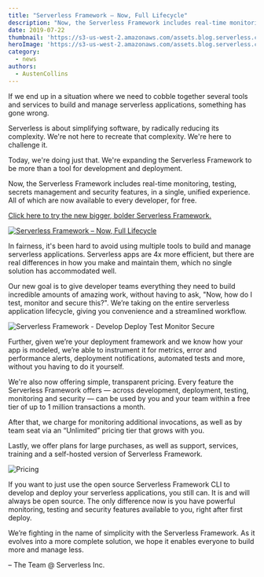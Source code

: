 ```yaml
---
title: "Serverless Framework – Now, Full Lifecycle"
description: "Now, the Serverless Framework includes real-time monitoring, testing, secrets management and security features, in a single, unified experience.  All of which are now free."
date: 2019-07-22
thumbnail: 'https://s3-us-west-2.amazonaws.com/assets.blog.serverless.com/full-lifecycle/thumbnail.png'
heroImage: 'https://s3-us-west-2.amazonaws.com/assets.blog.serverless.com/full-lifecycle/header.png'
category:
  - news
authors: 
  - AustenCollins
---
```


If we end up in a situation where we need to cobble together several tools and services to build and manage serverless applications, something has gone wrong.

Serverless is about simplifying software, by radically reducing its complexity.  We're not here to recreate that complexity.  We're here to challenge it.

Today, we're doing just that.  We're expanding the Serverless Framework to be more than a tool for development and deployment.  

Now, the Serverless Framework includes real-time monitoring, testing, secrets management and security features, in a single, unified experience.  All of which are now available to every developer, for free.

[Click here to try the new bigger, bolder Serverless Framework.](https://dashboard.serverless.com)

[![Serverless Framework – Now, Full Lifecycle](http://img.youtube.com/vi/-Nf0ui3qP2E/0.jpg)](http://www.youtube.com/watch?v=-Nf0ui3qP2E "Serverless Framework – Now, Full Lifecycle")

In fairness, it's been hard to avoid using multiple tools to build and manage serverless applications.  Serverless apps are 4x more efficient, but there are real differences in how you make and maintain them, which no single solution has accommodated well.

Our new goal is to give developer teams everything they need to build incredible amounts of amazing work, without having to ask, "Now, how do I test, monitor and secure this?".  We’re taking on the entire serverless application lifecycle, giving you convenience and a streamlined workflow.

![Serverless Framework - Develop Deploy Test Monitor Secure](https://s3-us-west-2.amazonaws.com/assets.blog.serverless.com/full-lifecycle/serverless-framework-full-application-lifecycle.gif)


Further, given we’re your deployment framework and we know how your app is modeled, we’re able to instrument it for metrics, error and performance alerts, deployment notifications, automated tests and more, without you having to do it yourself.

We're also now offering simple, transparent pricing.  Every feature the Serverless Framework offers — across development, deployment, testing, monitoring and security — can be used by you and your team within a free tier of up to 1 million transactions a month.

After that, we charge for monitoring additional invocations, as well as by team seat via an “Unlimited” pricing tier that grows with you.  

Lastly, we offer plans for large purchases, as well as support, services, training and a self-hosted version of Serverless Framework.

![Pricing](https://s3-us-west-2.amazonaws.com/assets.blog.serverless.com/full-lifecycle/serverless-framework-pricing-tiers.png)

If you want to just use the open source Serverless Framework CLI to develop and deploy your serverless applications, you still can.  It is and will always be open source.  The only difference now is you have powerful monitoring, testing and security features available to you, right after first deploy.

We’re fighting in the name of simplicity with the Serverless Framework.  As it evolves into a more complete solution, we hope it enables everyone to build more and manage less.

– The Team @ Serverless Inc.
